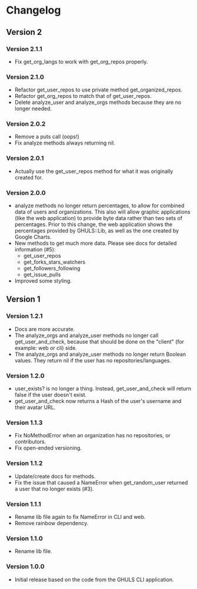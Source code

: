 # Changelog
## Version 2
### Version 2.1.1
* Fix get_org_langs to work with get_org_repos properly.

### Version 2.1.0
* Refactor get_user_repos to use private method get_organized_repos.
* Refactor get_org_repos to match that of get_user_repos.
* Delete analyze_user and analyze_orgs methods because they are no longer needed.

### Version 2.0.2
* Remove a puts call (oops!)
* Fix analyze methods always returning nil.

### Version 2.0.1
* Actually use the get_user_repos method for what it was originally created for.

### Version 2.0.0
* analyze methods no longer return percentages, to allow for combined data of users and organizations. This also will allow graphic applications (like the web application) to provide byte data rather than two sets of percentages. Prior to this change, the web application shows the percentages provided by GHULS::Lib, as well as the one created by Google Charts.
* New methods to get much more data. Please see docs for detailed information (#5):
  * get_user_repos
  * get_forks_stars_watchers
  * get_followers_following
  * get_issue_pulls
* Improved some styling.

## Version 1
### Version 1.2.1
* Docs are more accurate.
* The analyze_orgs and analyze_user methods no longer call get_user_and_check, because that should be done on the "client" (for example: web or cli) side.
* The analyze_orgs and analyze_user methods no longer return Boolean values. They return nil if the user has no repositories/languages.

### Version 1.2.0
* user_exists? is no longer a thing. Instead, get_user_and_check will return false if the user doesn't exist.
* get_user_and_check now returns a Hash of the user's username and their avatar URL.

### Version 1.1.3
* Fix NoMethodError when an organization has no repositories, or contributors.
* Fix open-ended versioning.

### Version 1.1.2
* Update/create docs for methods.
* Fix the issue that caused a NameError when get_random_user returned a user that no longer exists (#3).

### Version 1.1.1
* Rename lib file again to fix NameError in CLI and web.
* Remove rainbow dependency.

### Version 1.1.0
* Rename lib file.

### Version 1.0.0
* Initial release based on the code from the GHULS CLI application.
